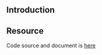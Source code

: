 ## Introduction

## Resource

Code source and document is [here](https://github.com/kcl-lang/artifacthub/tree/main/pod-security-policy/selinux)
